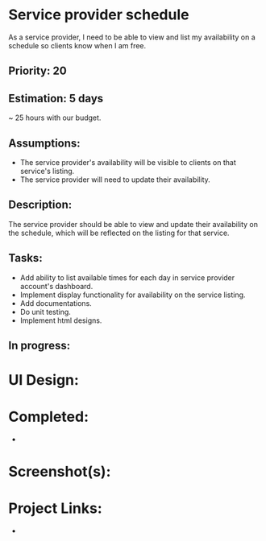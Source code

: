 # Service provider schedule
As a service provider, I need to be able to view and list my availability on a schedule so clients know when I am free.

## Priority: 20

## Estimation: 5 days
~ 25 hours with our budget.

## Assumptions:
- The service provider's availability will be visible to clients on that service's listing.
- The service provider will need to update their availability.

## Description:
The service provider should be able to view and update their availability on the schedule, which will be reflected on the listing for that service.

## Tasks:
- Add ability to list available times for each day in service provider account's dashboard.
- Implement display functionality for availability on the service listing.
- Add documentations.
- Do unit testing.
- Implement html designs.

## In progress:


# UI Design:
## 

# Completed:
- 

# Screenshot(s):
## 

# Project Links:
- 
